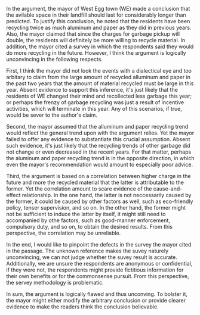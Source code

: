 In the argument, the mayor of West Egg town (WE) made a conclusion that the avilable space in their landfill should last for considerably longer than predicted. To justify this conclusion, he noted that the residents have been recycling twice as much aluminum and paper as they did in previous years. Also, the mayor claimed that since the charges for garbage pickup will double, the residents will definitely be more willing to recycle material. In addition, the mayor cited a survey in which the respondents said they would do more recycling in the future. However, I think the argument is logically unconvincing in the following respects.



First, I think the mayor did not look the events with a dialectical eye and too arbitary to claim from the large amount of recycled alluminum and paper in the past two years that the amount of material recycled must be large in this year. Absent evidence to support this inference, it's just likely that the residents of WE changed their mind and recollected less garbage this year; or perhaps the frenzy of garbage recycling was just a result of incentive activities, which will terminate in this year. Any of this scenarios, if true, would be sever to the author's claim.



Second, the mayor assumed that the alluminum and paper recycling trend would reflect the general trend upon with the argument relies. Yet the mayor failed to offer any evidence to substantiate this crucial assumption. Absent such evidence, it's just likely that the recycling trends of other garbage did not change or even decreased in the recent years. For that matter, perhaps the aluminum and paper recycling trend is in the opposite direction, in which even the mayor's recommendation would amount to especially poor advice.



Third, the argument is based on a correlation between higher charge in the future and more the recycled material that the latter is attributable to the former. Yet the correlation amount to scare evidence of the cause-and-effect relationship. In the one hand, the latter is not neccessarily caused by the former, it could be caused by other factors as well, such as eco-friendly policy, tenser supervision, and so on. In the other hand, the former might not be sufficient to induce the latter by itself, it might still need to accompanied by othe factors, such as good-manner enforcement, compulsory duty, and so on, to obtain the desired results. From this perspective, the correlation may be unreliable.



In the end, I would like to pinpoint the defects in the survey the mayor cited in the passage. The unknown reference makes the suvey naturely unconvincing, we can not judge whether the suvey result is accurate. Additionally, we are unsure the respondents are anonymous or confidential, if they were not, the respondents might provide fictitious information for their own benefits or for the commonsense pursuit. From this perspective, the servey methodology is problematic.



In sum, the argument is logically flawed and thus unconving. To bolster it, the mayor might either modify the arbitrary conclusion or provide clearer evidence to make the readers think the conclusion believable.